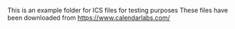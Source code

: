This is an example folder for ICS files for testing purposes
These files have been downloaded from https://www.calendarlabs.com/
